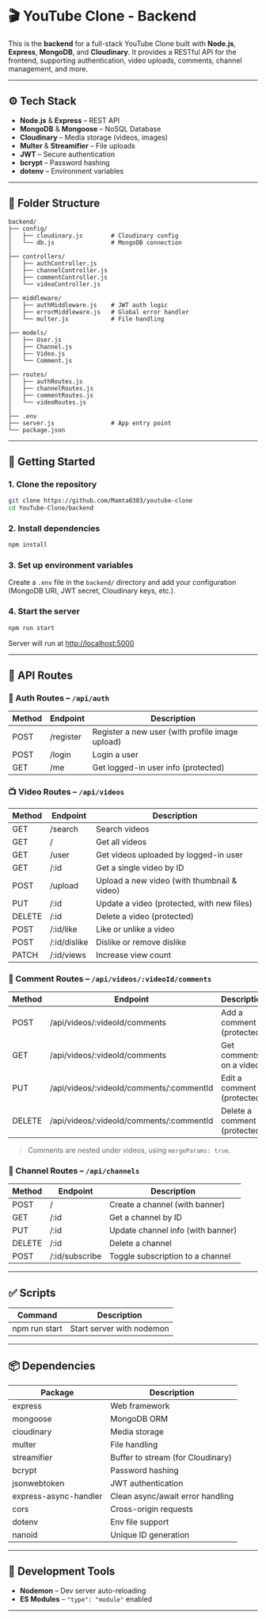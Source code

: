 # 🎬 YouTube Clone - Backend

This is the **backend** for a full-stack YouTube Clone built with **Node.js**, **Express**, **MongoDB**, and **Cloudinary**. It provides a RESTful API for the frontend, supporting authentication, video uploads, comments, channel management, and more.


---

## ⚙️ Tech Stack

- **Node.js** & **Express** – REST API
- **MongoDB** & **Mongoose** – NoSQL Database
- **Cloudinary** – Media storage (videos, images)
- **Multer** & **Streamifier** – File uploads
- **JWT** – Secure authentication
- **bcrypt** – Password hashing
- **dotenv** – Environment variables

---

## 📁 Folder Structure

```
backend/
├── config/
│   ├── cloudinary.js        # Cloudinary config
│   └── db.js                # MongoDB connection
│
├── controllers/
│   ├── authController.js
│   ├── channelController.js
│   ├── commentController.js
│   └── videoController.js
│
├── middleware/
│   ├── authMiddleware.js    # JWT auth logic
│   ├── errorMiddleware.js   # Global error handler
│   └── multer.js            # File handling
│
├── models/
│   ├── User.js
│   ├── Channel.js
│   ├── Video.js
│   └── Comment.js
│
├── routes/
│   ├── authRoutes.js
│   ├── channelRoutes.js
│   ├── commentRoutes.js
│   └── videoRoutes.js
│
├── .env
├── server.js                # App entry point
└── package.json
```

---

## 🚀 Getting Started

### 1. Clone the repository

```bash
git clone https://github.com/Mamta0303/youtube-clone
cd YouTube-Clone/backend
```

### 2. Install dependencies

```bash
npm install
```

### 3. Set up environment variables

Create a `.env` file in the `backend/` directory and add your configuration (MongoDB URI, JWT secret, Cloudinary keys, etc.).

### 4. Start the server

```bash
npm run start
```

Server will run at [http://localhost:5000](http://localhost:5000)

---

## 🔌 API Routes

### 🔐 Auth Routes – `/api/auth`

| Method | Endpoint    | Description                                      |
|--------|-------------|--------------------------------------------------|
| POST   | /register   | Register a new user (with profile image upload)  |
| POST   | /login      | Login a user                                     |
| GET    | /me         | Get logged-in user info (protected)              |

### 📺 Video Routes – `/api/videos`

| Method | Endpoint      | Description                                         |
|--------|---------------|-----------------------------------------------------|
| GET    | /search       | Search videos                                       |
| GET    | /             | Get all videos                                      |
| GET    | /user         | Get videos uploaded by logged-in user               |
| GET    | /:id          | Get a single video by ID                            |
| POST   | /upload       | Upload a new video (with thumbnail & video)         |
| PUT    | /:id          | Update a video (protected, with new files)          |
| DELETE | /:id          | Delete a video (protected)                          |
| POST   | /:id/like     | Like or unlike a video                              |
| POST   | /:id/dislike  | Dislike or remove dislike                           |
| PATCH  | /:id/views    | Increase view count                                 |

### 💬 Comment Routes – `/api/videos/:videoId/comments`

| Method | Endpoint                                   | Description                    |
|--------|--------------------------------------------|--------------------------------|
| POST   | /api/videos/:videoId/comments              | Add a comment (protected)      |
| GET    | /api/videos/:videoId/comments              | Get comments on a video        |
| PUT    | /api/videos/:videoId/comments/:commentId   | Edit a comment (protected)     |
| DELETE | /api/videos/:videoId/comments/:commentId   | Delete a comment (protected)   |

> Comments are nested under videos, using `mergeParams: true`.

### 📡 Channel Routes – `/api/channels`

| Method | Endpoint         | Description                              |
|--------|------------------|------------------------------------------|
| POST   | /                | Create a channel (with banner)           |
| GET    | /:id             | Get a channel by ID                      |
| PUT    | /:id             | Update channel info (with banner)        |
| DELETE | /:id             | Delete a channel                         |
| POST   | /:id/subscribe   | Toggle subscription to a channel         |

---

## ✅ Scripts

| Command         | Description                |
|-----------------|---------------------------|
| npm run start   | Start server with nodemon |

---

## 📦 Dependencies

| Package                | Description                        |
|------------------------|------------------------------------|
| express                | Web framework                      |
| mongoose               | MongoDB ORM                        |
| cloudinary             | Media storage                      |
| multer                 | File handling                      |
| streamifier            | Buffer to stream (for Cloudinary)  |
| bcrypt                 | Password hashing                   |
| jsonwebtoken           | JWT authentication                 |
| express-async-handler  | Clean async/await error handling   |
| cors                   | Cross-origin requests              |
| dotenv                 | Env file support                   |
| nanoid                 | Unique ID generation               |

---

## 🧪 Development Tools

- **Nodemon** – Dev server auto-reloading
- **ES Modules** – `"type": "module"` enabled

---

